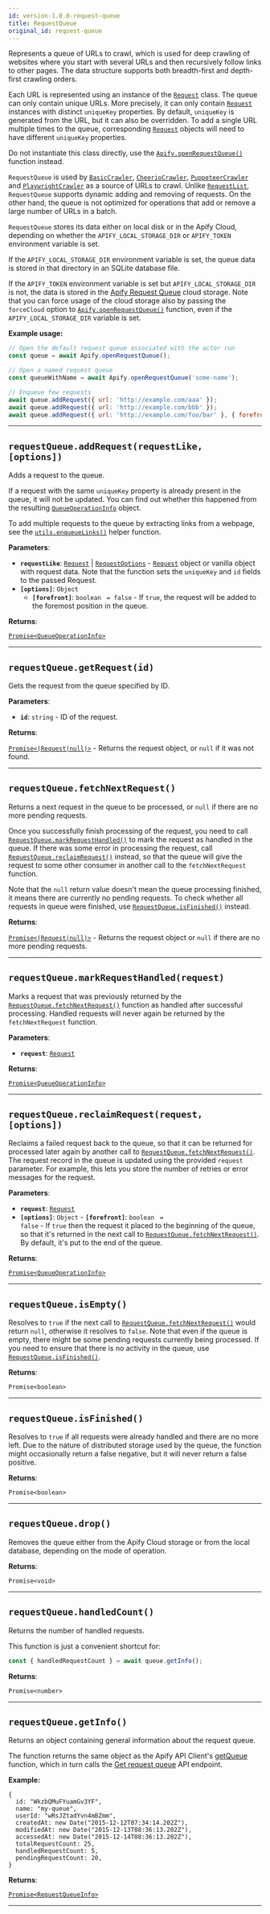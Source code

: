```yaml
---
id: version-1.0.0-request-queue
title: RequestQueue
original_id: request-queue
---
```


<a name="requestqueue"></a>

Represents a queue of URLs to crawl, which is used for deep crawling of websites where you start with several URLs and then recursively follow links
to other pages. The data structure supports both breadth-first and depth-first crawling orders.

Each URL is represented using an instance of the [`Request`](../api/request) class. The queue can only contain unique URLs. More precisely, it can
only contain [`Request`](../api/request) instances with distinct `uniqueKey` properties. By default, `uniqueKey` is generated from the URL, but it can
also be overridden. To add a single URL multiple times to the queue, corresponding [`Request`](../api/request) objects will need to have different
`uniqueKey` properties.

Do not instantiate this class directly, use the [`Apify.openRequestQueue()`](../api/apify#openrequestqueue) function instead.

`RequestQueue` is used by [`BasicCrawler`](../api/basic-crawler), [`CheerioCrawler`](../api/cheerio-crawler),
[`PuppeteerCrawler`](../api/puppeteer-crawler) and [`PlaywrightCrawler`](../api/playwright-crawler) as a source of URLs to crawl. Unlike
[`RequestList`](../api/request-list), `RequestQueue` supports dynamic adding and removing of requests. On the other hand, the queue is not optimized
for operations that add or remove a large number of URLs in a batch.

`RequestQueue` stores its data either on local disk or in the Apify Cloud, depending on whether the `APIFY_LOCAL_STORAGE_DIR` or `APIFY_TOKEN`
environment variable is set.

If the `APIFY_LOCAL_STORAGE_DIR` environment variable is set, the queue data is stored in that directory in an SQLite database file.

If the `APIFY_TOKEN` environment variable is set but `APIFY_LOCAL_STORAGE_DIR` is not, the data is stored in the
[Apify Request Queue](https://docs.apify.com/storage/request-queue) cloud storage. Note that you can force usage of the cloud storage also by passing
the `forceCloud` option to [`Apify.openRequestQueue()`](../api/apify#openrequestqueue) function, even if the `APIFY_LOCAL_STORAGE_DIR` variable is
set.

**Example usage:**

```javascript
// Open the default request queue associated with the actor run
const queue = await Apify.openRequestQueue();

// Open a named request queue
const queueWithName = await Apify.openRequestQueue('some-name');

// Enqueue few requests
await queue.addRequest({ url: 'http://example.com/aaa' });
await queue.addRequest({ url: 'http://example.com/bbb' });
await queue.addRequest({ url: 'http://example.com/foo/bar' }, { forefront: true });
```

---

<a name="addrequest"></a>

## `requestQueue.addRequest(requestLike, [options])`

Adds a request to the queue.

If a request with the same `uniqueKey` property is already present in the queue, it will not be updated. You can find out whether this happened from
the resulting [`QueueOperationInfo`](../typedefs/queue-operation-info) object.

To add multiple requests to the queue by extracting links from a webpage, see the [`utils.enqueueLinks()`](../api/utils#enqueuelinks) helper function.

**Parameters**:

-   **`requestLike`**: [`Request`](../api/request) | [`RequestOptions`](../typedefs/request-options) - [`Request`](../api/request) object or vanilla
    object with request data. Note that the function sets the `uniqueKey` and `id` fields to the passed Request.
-   **`[options]`**: `Object`
    -   **`[forefront]`**: `boolean` <code> = false</code> - If `true`, the request will be added to the foremost position in the queue.

**Returns**:

[`Promise<QueueOperationInfo>`](../typedefs/queue-operation-info)

---

<a name="getrequest"></a>

## `requestQueue.getRequest(id)`

Gets the request from the queue specified by ID.

**Parameters**:

-   **`id`**: `string` - ID of the request.

**Returns**:

[`Promise<(Request|null)>`](../api/request) - Returns the request object, or `null` if it was not found.

---

<a name="fetchnextrequest"></a>

## `requestQueue.fetchNextRequest()`

Returns a next request in the queue to be processed, or `null` if there are no more pending requests.

Once you successfully finish processing of the request, you need to call
[`RequestQueue.markRequestHandled()`](../api/request-queue#markrequesthandled) to mark the request as handled in the queue. If there was some error in
processing the request, call [`RequestQueue.reclaimRequest()`](../api/request-queue#reclaimrequest) instead, so that the queue will give the request
to some other consumer in another call to the `fetchNextRequest` function.

Note that the `null` return value doesn't mean the queue processing finished, it means there are currently no pending requests. To check whether all
requests in queue were finished, use [`RequestQueue.isFinished()`](../api/request-queue#isfinished) instead.

**Returns**:

[`Promise<(Request|null)>`](../api/request) - Returns the request object or `null` if there are no more pending requests.

---

<a name="markrequesthandled"></a>

## `requestQueue.markRequestHandled(request)`

Marks a request that was previously returned by the [`RequestQueue.fetchNextRequest()`](../api/request-queue#fetchnextrequest) function as handled
after successful processing. Handled requests will never again be returned by the `fetchNextRequest` function.

**Parameters**:

-   **`request`**: [`Request`](../api/request)

**Returns**:

[`Promise<QueueOperationInfo>`](../typedefs/queue-operation-info)

---

<a name="reclaimrequest"></a>

## `requestQueue.reclaimRequest(request, [options])`

Reclaims a failed request back to the queue, so that it can be returned for processed later again by another call to
[`RequestQueue.fetchNextRequest()`](../api/request-queue#fetchnextrequest). The request record in the queue is updated using the provided `request`
parameter. For example, this lets you store the number of retries or error messages for the request.

**Parameters**:

-   **`request`**: [`Request`](../api/request)
-   **`[options]`**: `Object` - **`[forefront]`**: `boolean` <code> = false</code> - If `true` then the request it placed to the beginning of the
    queue, so that it's returned in the next call to [`RequestQueue.fetchNextRequest()`](../api/request-queue#fetchnextrequest). By default, it's put
    to the end of the queue.

**Returns**:

[`Promise<QueueOperationInfo>`](../typedefs/queue-operation-info)

---

<a name="isempty"></a>

## `requestQueue.isEmpty()`

Resolves to `true` if the next call to [`RequestQueue.fetchNextRequest()`](../api/request-queue#fetchnextrequest) would return `null`, otherwise it
resolves to `false`. Note that even if the queue is empty, there might be some pending requests currently being processed. If you need to ensure that
there is no activity in the queue, use [`RequestQueue.isFinished()`](../api/request-queue#isfinished).

**Returns**:

`Promise<boolean>`

---

<a name="isfinished"></a>

## `requestQueue.isFinished()`

Resolves to `true` if all requests were already handled and there are no more left. Due to the nature of distributed storage used by the queue, the
function might occasionally return a false negative, but it will never return a false positive.

**Returns**:

`Promise<boolean>`

---

<a name="drop"></a>

## `requestQueue.drop()`

Removes the queue either from the Apify Cloud storage or from the local database, depending on the mode of operation.

**Returns**:

`Promise<void>`

---

<a name="handledcount"></a>

## `requestQueue.handledCount()`

Returns the number of handled requests.

This function is just a convenient shortcut for:

```javascript
const { handledRequestCount } = await queue.getInfo();
```

**Returns**:

`Promise<number>`

---

<a name="getinfo"></a>

## `requestQueue.getInfo()`

Returns an object containing general information about the request queue.

The function returns the same object as the Apify API Client's [getQueue](https://docs.apify.com/api/apify-client-js/latest#ApifyClient-requestQueues)
function, which in turn calls the [Get request queue](https://apify.com/docs/api/v2#/reference/request-queues/queue/get-request-queue) API endpoint.

**Example:**

```
{
  id: "WkzbQMuFYuamGv3YF",
  name: "my-queue",
  userId: "wRsJZtadYvn4mBZmm",
  createdAt: new Date("2015-12-12T07:34:14.202Z"),
  modifiedAt: new Date("2015-12-13T08:36:13.202Z"),
  accessedAt: new Date("2015-12-14T08:36:13.202Z"),
  totalRequestCount: 25,
  handledRequestCount: 5,
  pendingRequestCount: 20,
}
```

**Returns**:

[`Promise<RequestQueueInfo>`](../typedefs/request-queue-info)

---
